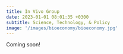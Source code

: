 ```yaml
---
title: In Vivo Group
date: 2023-01-01 08:01:35 +0300
subtitle: Science, Technology, & Policy
image: '/images/bioeconomy/bioeconomy.jpg'
---
```


Coming soon!
